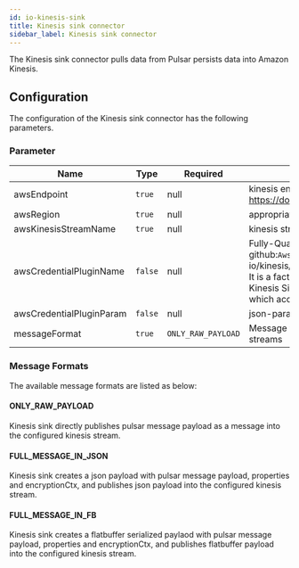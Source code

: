 ```yaml
---
id: io-kinesis-sink
title: Kinesis sink connector
sidebar_label: Kinesis sink connector
---
```


The Kinesis sink connector pulls data from Pulsar persists data into Amazon Kinesis.

## Configuration

The configuration of the Kinesis sink connector has the following parameters.

### Parameter

| Name | Type|Required | Default | Description 
|------|----------|----------|---------|-------------|
| awsEndpoint | `true` | null | kinesis end-point url can be found at : https://docs.aws.amazon.com/general/latest/gr/rande.html |
| awsRegion | `true` | null | appropriate aws region eg: us-west-1, us-west-2 |
| awsKinesisStreamName | `true` | null | kinesis stream name |
| awsCredentialPluginName | `false` | null | Fully-Qualified class name of implementation of {@inject: github:`AwsCredentialProviderPlugin`:/pulsar-io/kinesis/src/main/java/org/apache/pulsar/io/kinesis/AwsCredentialProviderPlugin.java}. It is a factory class which creates an AWSCredentialsProvider that will be used by Kinesis Sink. If it is empty then KinesisSink will create a default AWSCredentialsProvider which accepts json-map of credentials in `awsCredentialPluginParam` | 
| awsCredentialPluginParam | `false` | null | json-parameters to initialize `AwsCredentialsProviderPlugin` |
| messageFormat | `true` | `ONLY_RAW_PAYLOAD` | Message format in which kinesis sink converts pulsar messages and publishes to kinesis streams |

### Message Formats

The available message formats are listed as below:

#### **ONLY_RAW_PAYLOAD**

Kinesis sink directly publishes pulsar message payload as a message into the configured kinesis stream.
#### **FULL_MESSAGE_IN_JSON**

Kinesis sink creates a json payload with pulsar message payload, properties and encryptionCtx, and publishes json payload into the configured kinesis stream.

#### **FULL_MESSAGE_IN_FB**

Kinesis sink creates a flatbuffer serialized paylaod with pulsar message payload, properties and encryptionCtx, and publishes flatbuffer payload into the configured kinesis stream.
